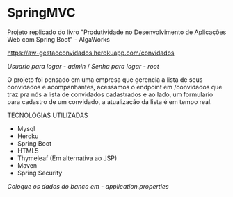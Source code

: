 # SpringMVC
Projeto replicado do livro "Produtividade no Desenvolvimento de Aplicações
Web com Spring Boot" - AlgaWorks

https://aw-gestaoconvidados.herokuapp.com/convidados

*Usuario para logar - admin* /
*Senha para logar - root*

O projeto foi pensado em uma empresa que gerencia a lista de seus convidados e acompanhantes,
acessamos o endpoint em /convidados que traz pra nós a lista de convidados cadastrados e ao lado,
um formulario para cadastro de um convidado, a atualização da lista é em tempo real.

TECNOLOGIAS UTILIZADAS
- Mysql
- Heroku
- Spring Boot
- HTML5
- Thymeleaf (Em alternativa ao JSP)
- Maven
- Spring Security

*Coloque os dados do banco em - application.properties*

